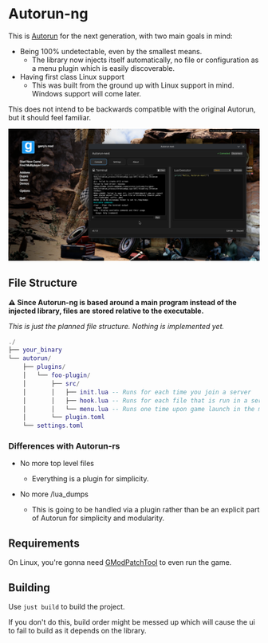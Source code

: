 # Autorun-ng

This is [Autorun](https://github.com/Vurv78/Autorun-rs) for the next generation, with two main goals in mind:

- Being 100% undetectable, even by the smallest means.
    - The library now injects itself automatically, no file or configuration as a menu plugin which is easily discoverable.
- Having first class Linux support
    - This was built from the ground up with Linux support in mind. Windows support will come later.

This does not intend to be backwards compatible with the original Autorun, but it should feel familiar.

![showcase](./assets/showcase.png)

## File Structure

**⚠️ Since Autorun-ng is based around a main program instead of the injected library, files are stored relative to the executable.**

_This is just the planned file structure. Nothing is implemented yet._

```lua
./
├── your_binary
└── autorun/
    ├── plugins/
    │   └── foo-plugin/
    │       ├── src/
    │       │   ├── init.lua -- Runs for each time you join a server
    │       │   ├── hook.lua -- Runs for each file that is run in a server
    │       │   └── menu.lua -- Runs one time upon game launch in the menu
    │       └── plugin.toml
    └── settings.toml
```

### Differences with Autorun-rs

- No more top level files
    - Everything is a plugin for simplicity.

- No more /lua_dumps
    - This is going to be handled via a plugin rather than be an explicit part of Autorun for simplicity and modularity.

## Requirements

On Linux, you're gonna need [GModPatchTool](https://github.com/solsticegamestudios/GModPatchTool) to even run the game.

## Building

Use `just build` to build the project.

If you don't do this, build order might be messed up which will cause the ui to fail to build as it depends on the library.
